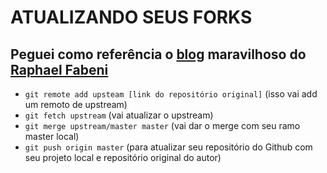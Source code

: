 # ATUALIZANDO SEUS FORKS # 

## Peguei como referência o [blog](https://www.raphaelfabeni.com.br/updating-your-fork/) maravilhoso do [Raphael Fabeni](https://www.raphaelfabeni.com.br/) ##

* `git remote add upsteam [link do repositório original]` (isso vai add um remoto de upstream)
* `git fetch upstream` (vai atualizar o upstream)
* `git merge upstream/master master` (vai dar o merge com seu ramo master local)
* `git push origin master` (para atualizar seu repositório do Github com seu projeto local e repositório original do autor)